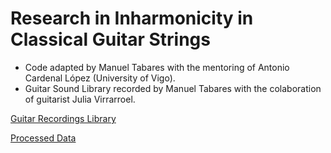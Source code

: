 # Research in Inharmonicity in Classical Guitar Strings

- Code adapted by Manuel Tabares with the mentoring of Antonio Cardenal López (University of Vigo).
- Guitar Sound Library recorded by Manuel Tabares with the colaboration of guitarist Julia Virrarroel.

[Guitar Recordings Library](https://drive.google.com/drive/folders/1B11Y3xgoHfijy5NncU1tFqWwPjZ3OQYJ?usp=sharing)

[Processed Data](https://drive.google.com/drive/folders/1ji821YG3xFT0iYmycOYXJbe6oJeGk7Se?usp=sharing)
